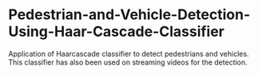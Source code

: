 # Pedestrian-and-Vehicle-Detection-Using-Haar-Cascade-Classifier

Application of Haarcascade classifier to detect pedestrians and vehicles. 
This classifier has also been used on streaming videos for the detection.

